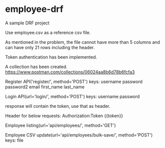 # employee-drf
A sample DRF project


Use employee.csv as a reference csv file.

As mentioned in the problem, the file cannot have more than 5 columns and can have only 21 rows including the header.

Token authentication has been implemented.

A collection has been created.
https://www.postman.com/collections/06024aa8b6d78b6fcfa3

Register API('register/', method='POST') keys:
username
password
password2
email
first_name
last_name

Login API(url='login/', method='POST') keys:
username
password

response will contain the token, use that as header.

Header for below requests:
Authorization:Token {{token}}

Employee listing(url='api/employees/', method='GET')

Employee CSV update(url='api/employees/bulk-save/', method='POST') keys:
file
